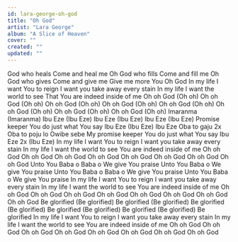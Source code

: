 ```yaml
---
id: lara-george-oh-god
title: "Oh God"
artist: "Lara George"
album: "A Slice of Heaven"
cover: ""
created: ""
updated: ""
---
```


God who heals
Come and heal me
Oh God who fills
Come and fill me
Oh God who gives
Come and give me
Give me more You
Oh God
In my life
I want You to reign
I want you take away every stain
In my life
I want the world to see
That You are indeed inside of me
Oh oh God (Oh oh)
Oh oh God (Oh oh)
Oh oh God (Oh oh)
Oh oh God (Oh oh)
Oh oh God (Oh oh)
Oh oh God (Oh oh)
Oh oh God (Oh oh)
Oh oh God (Oh oh)
Imaranma (Imaranma)
Ibu Eze (Ibu Eze)
Ibu Eze (Ibu Eze)
Ibu Eze (Ibu Eze)
Promise keeper
You do just what You say
Ibu Eze (Ibu Eze)
Ibu Eze
Oba to gaju 2x
Oba to poju lo
Owibe sebe
My promise keeper
You do just what You say
Ibu Eze 2x (Ibu Eze)
In my life
I want You to reign
I want you take away every stain
In my life
I want the world to see
You are indeed inside of me
Oh oh God
Oh oh God
Oh oh God
Oh oh God
Oh oh God
Oh oh God
Oh oh God
Oh oh God
Unto You
Baba o Baba o
We give You praise
Unto You Baba o
We give You praise
Unto You
Baba o Baba o
We give You praise
Unto You Baba o
We give You praise
In my life
I want You to reign
I want you take away every stain
In my life
I want the world to see
You are indeed inside of me
Oh oh God
Oh oh God
Oh oh God
Oh oh God
Oh oh God
Oh oh God
Oh oh God
Oh oh God
Be glorified (Be glorified)
Be glorified (Be glorified)
Be glorified (Be glorified)
Be glorified (Be glorified)
Be glorified (Be glorified)
Be glorified
In my life
I want You to reign
I want you take away every stain
In my life
I want the world to see
You are indeed inside of me
Oh oh God
Oh oh God
Oh oh God
Oh oh God
Oh oh God
Oh oh God
Oh oh God
Oh oh God